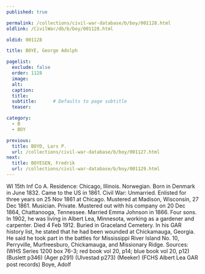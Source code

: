 ```yaml
---
published: true

permalink: /collections/civil-war-database/b/boy/001128.html
oldlink: /CivilWar/db/b/boy/001128.html

oldid: 001128

title: BOYE, George Adolph

pagelist:
  exclude: false
  order: 1128
  image: 
  alt:
  caption:
  title:
  subtitle:      # Defaults to page subtitle
  teaser:

category: 
  - B 
  - BOY

previous:
  title: BOYD, Lars P.
  url: /collections/civil-war-database/b/boy/001127.html  
next:
  title: BOYESEN, Fredrik
  url: /collections/civil-war-database/b/boy/001129.html   
---
```

WI 15th Inf Co A. Residence: Chicago, Illinois. Norwegian. Born in Denmark in June 1832. Came to the US in 1861. Civil War: Unmarried. Enlisted for three years on 25 Nov 1861 at Chicago. Mustered at Madison, Wisconsin, 27 Dec 1861. Musician. Private. Mustered out with his company on 20 Dec 1864, Chattanooga, Tennessee. Married Emma Johnson in 1866. Four sons. In 1902, he was living in Albert Lea, Minnesota, working as a gardener and carpenter. Died 4 Feb 1912. Buried in Graceland Cemetery. In his GAR history list, he stated that he had been wounded at Chickamauga, Georgia. He said he took part in the battles for Mississippi River Island No. 10, Perryville, Murfreesburo, Chickamauga, and Missionary Ridge. Sources: (WHS Series 1200 box 76-3; red book vol 20, p14; blue book vol 20, p12) (Buslett p346) (Ager p291) (Ulvestad p273) (Meeker) (FCHS Albert Lea GAR post records) &#147;Boye, Adolf&#148;